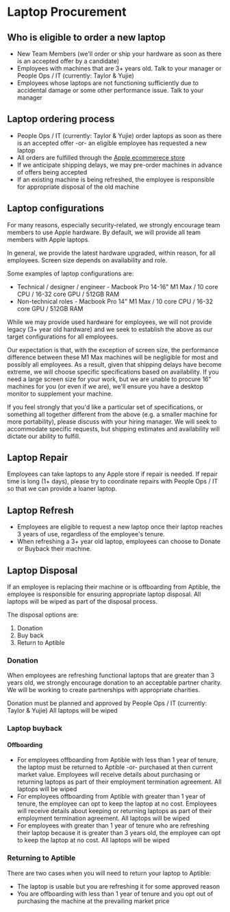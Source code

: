 # Laptop Procurement

## Who is eligible to order a new laptop
* New Team Members (we'll order or ship your hardware as soon as there is an accepted offer by a candidate)
* Employees with machines that are 3+ years old. Talk to your manager or People Ops / IT (currently: Taylor & Yujie)
* Employees whose laptops are not functioning sufficiently due to accidental damage or some other performance issue. Talk to your manager

## Laptop ordering process
* People Ops / IT (currently: Taylor & Yujie) order laptops as soon as there is an accepted offer -or- an eligible employee has requested a new laptop
* All orders are fulfilled through the [Apple ecommerece store](http://ecommerce.apple.com)
* If we anticipate shipping delays, we may pre-order machines in advance of offers being accepted
* If an existing machine is being refreshed, the employee is responsible for appropriate disposal of the old machine

## Laptop configurations
For many reasons, especially security-related, we strongly encourage team members to use Apple hardware. By default, we will provide all team members with Apple laptops.

In general, we provide the latest hardware upgraded, within reason, for all employees. Screen size depends on availability and role.

Some examples of laptop configurations are:

* Technical / designer / engineer - Macbook Pro 14-16" M1 Max / 10 core CPU / 16-32 core GPU / 512GB RAM
* Non-technical roles - Macbook Pro 14" M1 Max / 10 core CPU / 16-32 core GPU / 512GB RAM

While we may provide used hardware for employees, we will not provide legacy (3+ year old hardware) and we seek to establish the above as our target configurations for all employees.

Our expectation is that, with the exception of screen size, the performance difference between these M1 Max machines will be negligible for most and possibly all employees. As a result, given that shipping delays have become extreme, we will choose specific specifications based on availability. If you need a large screen size for your work, but we are unable to procure 16" machines for you (or even if we are), we'll ensure you have a desktop monitor to supplement your machine.

If you feel strongly that you'd like a particular set of specifications, or something all together different from the above (e.g. a smaller machine for more portability), please discuss with your hiring manager. We will seek to accommodate specific requests, but shipping estimates and availability will dictate our ability to fulfill.

## Laptop Repair
Employees can take laptops to any Apple store if repair is needed. If repair time is long (1+ days), please try to coordinate repairs with People Ops / IT so that we can provide a loaner laptop.

## Laptop Refresh
* Employees are eligible to request a new laptop once their laptop reaches 3 years of use, regardless of the employee's tenure.
* When refreshing a 3+ year old laptop, employees can choose to Donate or Buyback their machine.

## Laptop Disposal
If an employee is replacing their machine or is offboarding from Aptible, the employee is responsible for ensuring appropriate laptop disposal. All laptops will be wiped as part of the disposal process.

The disposal options are:

1. Donation
2. Buy back
3. Return to Aptible

### Donation
When employees are refreshing functional laptops that are greater than 3 years old, we strongly encourage donation to an acceptable partner charity. We will be working to create partnerships with appropriate charities.

Donation must be planned and approved by People Ops / IT (currently: Taylor & Yujie) All laptops will be wiped

### Laptop buyback
#### Offboarding
* For employees offboarding from Aptible with less than 1 year of tenure, the laptop must be returned to Aptible -or- purchased at then current market value. Employees will receive details about purchasing or returning laptops as part of their employment termination agreement. All laptops will be wiped
* For employees offboarding from Aptible with greater than 1 year of tenure, the employee can opt to keep the laptop at no cost. Employees will receive details about keeping or returning laptops as part of their employment termination agreement. All laptops will be wiped
* For employees with greater than 1 year of tenure who are refreshing their laptop because it is greater than 3 years old, the employee can opt to keep the laptop at no cost. All laptops will be wiped

### Returning to Aptible
There are two cases when you will need to return your laptop to Aptible:
* The laptop is usable but you are refreshing it for some approved reason
* You are offboarding with less than 1 year of tenure and you opt out of purchasing the machine at the prevailing market price

